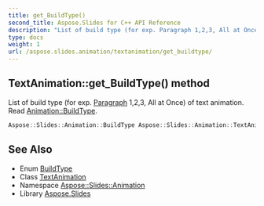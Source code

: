 ```yaml
---
title: get_BuildType()
second_title: Aspose.Slides for C++ API Reference
description: "List of build type (for exp. Paragraph 1,2,3, All at Once) of text animation. Read Animation::BuildType."
type: docs
weight: 1
url: /aspose.slides.animation/textanimation/get_buildtype/
---
```

## TextAnimation::get_BuildType() method


List of build type (for exp. [Paragraph](../../../aspose.slides/paragraph/) 1,2,3, All at Once) of text animation. Read [Animation::BuildType](../../buildtype/).

```cpp
Aspose::Slides::Animation::BuildType Aspose::Slides::Animation::TextAnimation::get_BuildType() override
```

## See Also

* Enum [BuildType](../../buildtype/)
* Class [TextAnimation](../)
* Namespace [Aspose::Slides::Animation](../../)
* Library [Aspose.Slides](../../../)